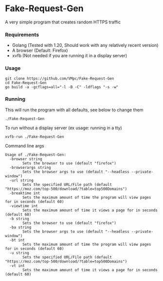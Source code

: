 # Fake-Request-Gen
A very simple program that creates random HTTPS traffic

### Requirements
- Golang (Tested with 1.20, Should work with any relatively recent version)
- A browser (Default: Firefox)
- xvfb (Not needed if you are running it in a display server)

### Usage
```
git clone https://github.com/VMpc/Fake-Request-Gen
cd Fake-Request-Gen
go build -a -gcflags=all="-l -B -C" -ldflags "-s -w"
```

### Running
This will run the program with all defaults, see below to change them 
```
./Fake-Request-Gen
```
To run without a display server (ex usage: running in a tty)
```
xvfb-run ./Fake-Request-Gen 
```

Command line args
```
Usage of ./Fake-Request-Gen:
  -browser string
        Sets the browser to use (default "firefox")
  -browserargs string
        Sets the browser args to use (default "--headless --private-window")
  -url string
        Sets the specified URL/File path (default "https://moz.com/top-500/download/?table=top500Domains")
  -breaktime int
        Sets the maximum amount of time the program will view pages for in seconds (default 60)
  -viewtime int
        Sets the maximum amount of time it views a page for in seconds (default 60)
  -b string
        Sets the browser to use (default "firefox")
  -ba string
        Sets the browser args to use (default "--headless --private-window")
  -bt int
        Sets the maximum amount of time the program will view pages for in seconds (default 60)
  -u string
        Sets the specified URL/File path (default "https://moz.com/top-500/download/?table=top500Domains")
  -vt int
        Sets the maximum amount of time it views a page for in seconds (default 60)
```
